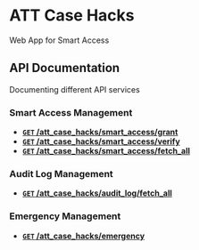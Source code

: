 # ATT Case Hacks
Web App for Smart Access

## API Documentation
Documenting different API services

### Smart Access Management
- **[<code>GET</code> /att_case_hacks/smart_access/grant](Documentation/GET_smart_access_grant.md)**
- **[<code>GET</code> /att_case_hacks/smart_access/verify](Documentation/GET_smart_access_verify.md)**
- **[<code>GET</code> /att_case_hacks/smart_access/fetch_all](Documentation/GET_smart_access_fetch_all.md)**


### Audit Log Management
- **[<code>GET</code> /att_case_hacks/audit_log/fetch_all](Documentation/GET_audit_log_fetch_all.md)**

### Emergency Management
- **[<code>GET</code> /att_case_hacks/emergency](Documentation/GET_emergency.md)**